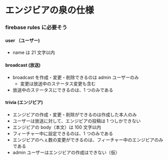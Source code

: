 # エンジビアの泉の仕様

### firebase rules に必要そう

#### user （ユーザー)

- name は 21 文字以内

#### broadcast (放送)

- broadcast を作成・変更・削除できるのは admin ユーザーのみ
  - 変更は放送中のステータス変更も含む
- 放送中のステータスにできるのは、1 つのみである

#### trivia (エンジビア)

- エンジビアの作成・変更・削除ができるのは作成した本人のみ
- ユーザーは放送に対して、エンジビアの投稿は 1 つしかできない
- エンジビアの body（本文）は 100 文字以内
- フィーチャー中に設定できるのは、1 つのみである
- エンジビアのへぇ数の変更ができるのは、フィーチャー中のエンジビアのみである
- admin ユーザーはエンジビアの作成はできない（仮）
